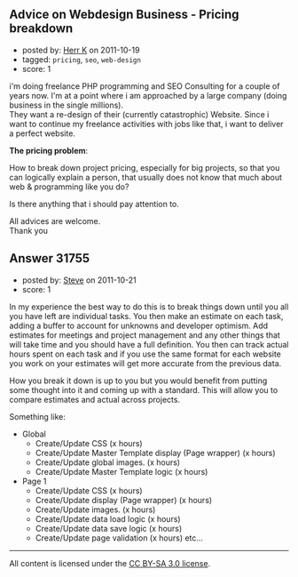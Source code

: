 ## Advice on Webdesign Business - Pricing breakdown

- posted by: [Herr K](https://stackexchange.com/users/-1/3855-herr-k) on 2011-10-19
- tagged: `pricing`, `seo`, `web-design`
- score: 1

i'm doing freelance PHP programming and SEO Consulting for a couple of years now. I'm at a point where i am approached by a large company (doing business in the single millions).  
They want a re-design of their (currently catastrophic) Website. Since i want to continue my freelance activities with jobs like that, i want to deliver a perfect website.  

**The pricing problem**:  

How to break down project pricing, especially for big projects, so that you can logically explain a person, that usually does not know that much about web & programming like you do?

Is there anything that i should pay attention to.

All advices are welcome.  
Thank you


## Answer 31755

- posted by: [Steve](https://stackexchange.com/users/-1/13967-steve) on 2011-10-21
- score: 1

In my experience the best way to do this is to break things down until you all you have left are individual tasks.  You then make an estimate on each task, adding a buffer to account for unknowns and developer optimism.  Add estimates for meetings and project management and any other things that will take time and you should have a full definition.  You then can track actual hours spent on each task and if you use the same format for each website you work on your estimates will get more accurate from the previous data.

How you break it down is up to you but you would benefit from putting some thought into it and coming up with a standard.  This will allow you to compare estimates and actual across projects.  

Something like:

 - Global
   - Create/Update CSS (x hours)
   - Create/Update Master Template display (Page wrapper) (x hours)
   - Create/Update global images. (x hours)
   - Create/Update Master Template logic (x hours)
 - Page 1
   - Create/Update CSS (x hours)
   - Create/Update display (Page wrapper) (x hours)
   - Create/Update images. (x hours)
   - Create/Update data load logic (x hours)
   - Create/Update data save logic (x hours)
   - Create/Update page validation (x hours)
etc...







---

All content is licensed under the [CC BY-SA 3.0 license](https://creativecommons.org/licenses/by-sa/3.0/).
